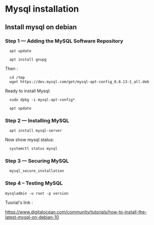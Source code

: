 # Mysql installation


## Install mysql on debian

### Step 1 — Adding the MySQL Software Repository

      apt update
      
      apt install gnupg
      
Then :

      cd /tmp
      wget https://dev.mysql.com/get/mysql-apt-config_0.8.13-1_all.deb

Ready to install Mysql:

      sudo dpkg -i mysql-apt-config*
      
      apt update
      
      
### Step 2 — Installing MySQL

      apt install mysql-server
      
   Now show mysql status:
   
      systemctl status mysql
      
      
### Step 3 — Securing MySQL

      mysql_secure_installation
      
      
### Step 4 – Testing MySQL

    mysqladmin -u root -p version
    
    
    
    
Tuorial's link : 

https://www.digitalocean.com/community/tutorials/how-to-install-the-latest-mysql-on-debian-10
